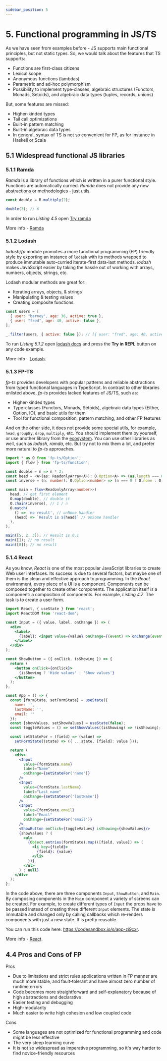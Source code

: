 ```yaml
---
sidebar_position: 5
---
```


# 5. Functional programming in JS/TS

As we have seen from examples before - JS supports main functional principles, but not static types. So, we would talk about the features that TS supports:

* Functions are first-class citizens
* Lexical scope
* Anonymous functions (lambdas)
* Parametric and ad-hoc polymorphism
* Possibility to implement type-classes, algebraic structures (Functors, Monads, Setoids), and algebraic data types (tuples, records, unions)

But, some features are missed:

* Higher-kinded types
* Tail call optimizations
* Built-in pattern matching
* Built-in algebraic data types
* In general, syntax of TS is not so convenient for FP, as for instance in Haskell or Scala 

## 5.1 Widespread functional JS libraries

### 5.1.1 Ramda

_Ramda_ is a library of functions which is written in a purer functional style. Functions are automatically curried. _Ramda_ does not provide any new abstractions or methodologies - just utils.

```js title="Listing 5.1.1 - Curried multiplication"
const double = R.multiply(2);

double(3); // 6
```

In order to run _Listing 4.5_ open [Try ramda](https://ramdajs.com/repl/)

More info - [Ramda](https://ramdajs.com/)

### 5.1.2 Lodash

_lodash/fp_ module promotes a more functional programming (FP) friendly style by exporting an instance of `lodash` with its methods wrapped to produce immutable auto-curried iterate-first data-last methods. _lodash_ makes JavaScript easier by taking the hassle out of working with arrays, numbers, objects, strings, etc.

Lodash modular methods are great for:

- Iterating arrays, objects, & strings
- Manipulating & testing values
- Creating composite functions

```js title="Listing 5.1.2 - Array filtering"
const users = [
  { user: "barney", age: 36, active: true },
  { user: "fred", age: 40, active: false },
];

_.filter(users, { active: false }); // [{ user: "fred", age: 40, active: false }]
```

To run _Listing 5.1.2_ open [lodash docs](https://lodash.com/docs/4.17.15) and press the **Try in REPL** button on any code example.

More info - [Lodash](https://lodash.com/).

### 5.1.3 FP-TS

_fp-ts_ provides developers with popular patterns and reliable abstractions from typed functional languages in TypeScript. In contrast to other libraries enlisted above, _fp-ts_ provides lacked features of JS/TS, such as:
* Higher-kinded types
* Type-classes (Functors, Monads, Setoids), algebraic data types (Either, Option, IO), and basic utils for them
* Tool for functional composition, pattern matching, and other FP features

And on the other side, it does not provide some special utils, for example, `head`, `groupBy`, `drop`, `multiply`, etc. You should implement them by yourself, or use another library from the [ecosystem](https://gcanti.github.io/fp-ts/ecosystem/). You can use other libraries as well, such as _lodash_, _ramda_, etc. But try not to mix them a lot, and prefer more natural to _fp-ts_ approaches.

```ts title="Listing 5.1.3 - Transform first element of array"
import * as O from 'fp-ts/Option';
import { flow } from 'fp-ts/function';

const double = n => n * 2;
const head = <A>(as: ReadonlyArray<A>): O.Option<A> => (as.length === 0 ? O.none : O.some(as[0]));
const inverse = (n: number): O.Option<number> => (n === 0 ? O.none : O.some(1 / n));

const main = flow<ReadonlyArray<number>>(
  head, // get first element
  O.map(double), // double it
  O.chain(inverse), // 1 / n
  O.match(
    () => 'no result', // onNone handler
    (head) => `Result is ${head}` // onSome handler
  ),
);

main([5, 2, 3]); // Result is 0.1
main([]); // no result
main([0]); // no result
```

### 5.1.4 React

As you know, _React_ is one of the most popular JavaScript libraries to create Web user interfaces. Its success is due to several factors, but maybe one of them is the clean and effective approach to programming. In the _React_ environment, every piece of a UI is a component. Components can be composed together to create other components. The application itself is a component: a composition of components. For example, _Listing 4.7_. The task is to create a user form.

```jsx title="Listing 5.1.4 - Example of user form app created using React"
import React, { useState } from 'react';
import ReactDOM from 'react-dom';

const Input = ({ value, label, onChange }) => (
  <div>
    <label>
      {label}: <input value={value} onChange={(event) => onChange(event.target.value)}></input>
    </label>
  </div>
);

const ShowButton = ({ onClick, isShowing }) => {
  return (
    <button onClick={onClick}>
      {isShowing ? 'Hide values' : 'Show values'}
    </button>
  );
};

const App = () => {
  const [formState, setFormState] = useState({
    name: '',
    lastName: '',
    email: ''
  });
  const [showValues, setShowValues] = useState(false);
  const toggleValues = () => setShowValues((isShowing) => !isShowing);

  const setStateFor = (field) => (value) =>
    setFormState((state) => ({ ...state, [field]: value }));

  return (
    <div>
      <Input
        value={formState.name}
        label="Name"
        onChange={setStateFor('name')}
      />
      <Input
        value={formState.lastName}
        label="Last name"
        onChange={setStateFor('lastName')}
      />
      <Input
        value={formState.email}
        label="Email"
        onChange={setStateFor('email')}
      />
      <ShowButton onClick={toggleValues} isShowing={showValues}/>
      {showValues ? (
        <ul>
          {Object.entries(formState).map(([field, value]) => (
            <li key={field}>
              {field}: {value}
            </li>
          ))}
        </ul>
      ) : null}
    </div>
  );
};
```

In the code above, there are three components `Input`, `ShowButton`, and `Main`. By composing components in the `Main` component a variety of screens can be created. For example, to create different types of `Input` the props have to be passed instead of creating three different `Input` elements. The state is immutable and changed only by calling callbacks which re-renders components with just a new state. It is pretty reusable.

You can run this code here: https://codesandbox.io/s/app-zi9cxr.

More info - [React](https://reactjs.org/).

## 4.4 Pros and Cons of FP

Pros
- Due to limitations and strict rules applications written in FP manner are much more stable, and fault-tolerant and have almost zero number of runtime errors
- Code becomes more straightforward and self-explanatory because of high abstractions and declarative
- Easier testing and debugging
- High-modularity
- Much easier to write high cohesion and low coupled code

Cons
- Some languages are not optimized for functional programming and code might be less effective
- The very steep learning curve
- It is not so widespread as imperative programming, so it's way harder to find novice-friendly resources

